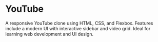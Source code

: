 # YouTube
A responsive YouTube clone using HTML, CSS, and Flexbox. Features include a modern UI with interactive sidebar and video grid. Ideal for learning web development and UI design.
